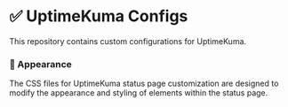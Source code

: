 # ✅ UptimeKuma Configs

This repository contains custom configurations for UptimeKuma.

### 🎨 Appearance 

The CSS files for UptimeKuma status page customization are designed to modify the appearance and styling of elements within the status page.

